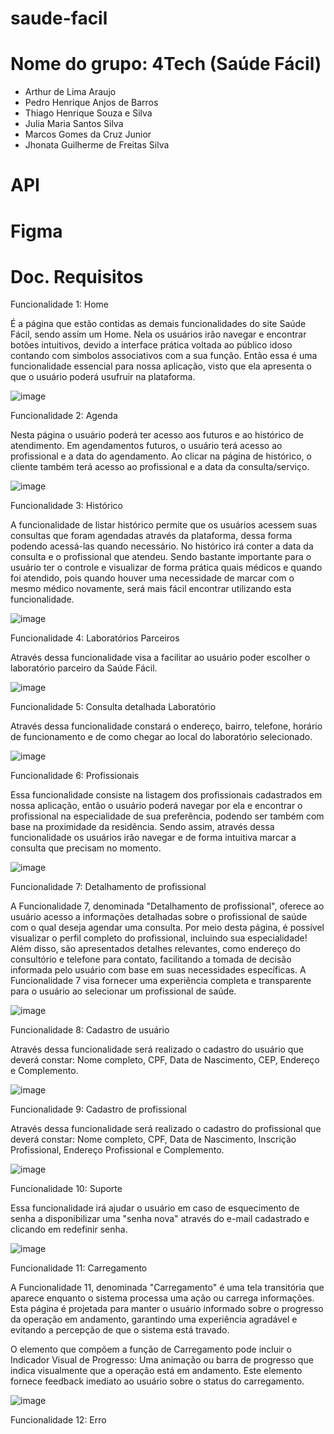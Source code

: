 # saude-facil

# Nome do grupo: 4Tech (Saúde Fácil)
- Arthur de Lima Araujo
- Pedro Henrique Anjos de Barros
- Thiago Henrique Souza e Silva
- Julia Maria Santos Silva
- Marcos Gomes da Cruz Junior
- Jhonata Guilherme de Freitas Silva

# API

# Figma

# Doc. Requisitos

Funcionalidade 1: Home

É a página que estão contidas as demais funcionalidades do site Saúde Fácil, sendo assim um Home. Nela os usuários irão navegar e encontrar botões intuitivos, devido a interface prática voltada ao público idoso contando com simbolos associativos com a sua função. Então essa é uma funcionalidade essencial para nossa aplicação, visto que ela apresenta o que o usuário poderá usufruir na plataforma.

![image](https://github.com/Arthur-1702/saude-facil/assets/162645767/864a08b5-ff30-4323-88b6-bcb2ff83cf1c)


Funcionalidade 2: Agenda

Nesta página o usuário poderá ter acesso aos futuros e ao histórico de atendimento. Em agendamentos futuros, o usuário terá acesso ao profissional  e a data do agendamento. 
Ao clicar na página de histórico, o cliente também terá acesso ao profissional e a data da consulta/serviço.

![image](https://github.com/Arthur-1702/saude-facil/assets/162645767/73a7b9cb-71c2-42a1-9e53-4369f27bf97c)


Funcionalidade 3: Histórico 

A funcionalidade de listar histórico permite que os usuários acessem suas consultas que foram agendadas através da plataforma, dessa forma podendo acessá-las quando necessário. No histórico irá conter a data da consulta e o profissional que atendeu. Sendo bastante importante para o usuário ter o controle e visualizar de forma prática quais médicos e quando foi atendido, pois quando houver uma necessidade de marcar com o mesmo médico novamente, será mais fácil encontrar utilizando esta funcionalidade.

![image](https://github.com/Arthur-1702/saude-facil/assets/162645767/38f1ae7c-8694-4a36-89ba-be83d8f5f750)


Funcionalidade 4: Laboratórios Parceiros

Através dessa funcionalidade visa a facilitar ao usuário poder escolher o laboratório parceiro da Saúde Fácil. 

![image](https://github.com/Arthur-1702/saude-facil/assets/162645767/9dbaf3cd-b38c-451f-8708-ad916d8bc21b)


Funcionalidade 5: Consulta detalhada Laboratório

Através dessa funcionalidade constará o endereço, bairro, telefone, horário de funcionamento e de como chegar ao local do laboratório selecionado.

![image](https://github.com/Arthur-1702/saude-facil/assets/162645767/fde0eb77-ad24-4723-94da-363ad1309d47)


Funcionalidade 6: Profissionais

Essa funcionalidade consiste na listagem dos profissionais cadastrados em nossa aplicação, então o usuário poderá navegar por ela e encontrar o profissional na especialidade de sua preferência, podendo ser também com base na proximidade da residência. Sendo assim, através dessa funcionalidade os usuários irão navegar e de forma intuitiva marcar a consulta que precisam no momento. 

![image](https://github.com/Arthur-1702/saude-facil/assets/162645767/c0c6c335-97e5-4211-94be-080ddc6fa3c4)

Funcionalidade 7: Detalhamento de profissional

A Funcionalidade 7, denominada "Detalhamento de profissional", oferece ao usuário acesso a informações detalhadas sobre o profissional de saúde com o qual deseja agendar uma consulta. Por meio desta página, é possível visualizar o perfil completo do profissional, incluindo sua especialidade! Além disso, são apresentados detalhes relevantes, como endereço do consultório e telefone para contato, facilitando a tomada de decisão informada pelo usuário com base em suas necessidades específicas. A Funcionalidade 7 visa fornecer uma experiência completa e transparente para o usuário ao selecionar um profissional de saúde.

![image](https://github.com/Arthur-1702/saude-facil/assets/162645767/9f7ea95c-ae26-4e28-b428-350169f09c1b) 

Funcionalidade 8: Cadastro de usuário

Através dessa funcionalidade será realizado o cadastro do usuário que deverá constar: Nome completo, CPF, Data de Nascimento, CEP, Endereço e Complemento.

![image](https://github.com/Arthur-1702/saude-facil/assets/162645767/a7f58345-ad5a-4ba0-b5a8-0b0d6c644004)


Funcionalidade 9: Cadastro de profissional

Através dessa funcionalidade será realizado o cadastro do profissional que deverá constar: Nome completo, CPF, Data de Nascimento, Inscrição Profissional, Endereço Profissional e Complemento.

![image](https://github.com/Arthur-1702/saude-facil/assets/162645767/97c0a2a2-6346-471a-814b-30ebb86038d5)


Funcionalidade 10: Suporte

Essa funcionalidade irá ajudar o usuário em caso de esquecimento de senha a disponibilizar uma "senha nova" através do e-mail cadastrado e clicando em redefinir senha.

![image](https://github.com/Arthur-1702/saude-facil/assets/162645767/a352c6b3-4a01-4e63-b254-67bf0354b5a5)


Funcionalidade 11: Carregamento

A Funcionalidade 11, denominada "Carregamento" é uma tela transitória que aparece enquanto o sistema processa uma ação ou carrega informações. Esta página é projetada para manter o usuário informado sobre o progresso da operação em andamento, garantindo uma experiência agradável e evitando a percepção de que o sistema está travado.

O elemento que compõem a função de Carregamento pode incluir o Indicador Visual de Progresso: Uma animação ou barra de progresso que indica visualmente que a operação está em andamento. Este elemento fornece feedback imediato ao usuário sobre o status do carregamento.

![image](https://github.com/Arthur-1702/saude-facil/assets/162645767/0e43d09c-ef57-4c2f-a7f3-138313e44794)


Funcionalidade 12: Erro



